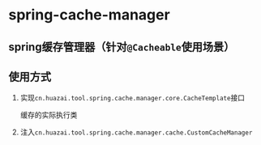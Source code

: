 # spring-cache-manager
## spring缓存管理器（针对`@Cacheable`使用场景）

## 使用方式

1. 实现`cn.huazai.tool.spring.cache.manager.core.CacheTemplate`接口

    缓存的实际执行类

2. 注入`cn.huazai.tool.spring.cache.manager.cache.CustomCacheManager`